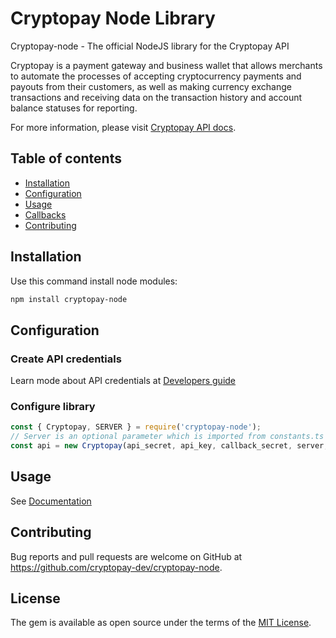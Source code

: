 # Cryptopay Node Library

Cryptopay-node - The official NodeJS library for the Cryptopay API

Cryptopay is a payment gateway and business wallet that allows merchants to automate the processes of accepting cryptocurrency payments and payouts from their customers, as well as making currency exchange transactions and receiving data on the transaction history and account balance statuses for reporting.

For more information, please visit [Cryptopay API docs](https://developers.cryptopay.me).

## Table of contents

* [Installation](#installation)
* [Configuration](#configuration)
* [Usage](#usage)
* [Callbacks](#callbacks)
* [Contributing](#contributing)

## Installation

Use this command install node modules:

```bash
npm install cryptopay-node
```

## Configuration

### Create API credentials

Learn mode about API credentials at [Developers guide](https://developers.cryptopay.me/guides/api-credentials)

### Configure library

```js
const { Cryptopay, SERVER } = require('cryptopay-node');
// Server is an optional parameter which is imported from constants.ts and switches between sandbox and production.
const api = new Cryptopay(api_secret, api_key, callback_secret, server, SERVER.sandbox);
```

## Usage

See [Documentation](https://cryptopay-dev.github.io/cryptopay-node/classes/index.Cryptopay.html)

## Contributing

Bug reports and pull requests are welcome on GitHub at <https://github.com/cryptopay-dev/cryptopay-node>.

## License

The gem is available as open source under the terms of the [MIT License](https://opensource.org/licenses/MIT).
